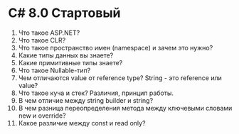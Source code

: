# C# 8.0 Стартовый

1. Что такое ASP.NET?
2. Что такое CLR?
3. Что такое пространство имен (namespace) и зачем это нужно?
4. Какие типы данных вы знаете?
5. Какие примитивные типы знаете?
6. Что такое Nullable-тип?
7. Чем отличаются value от reference type? String - это reference или value?
8. Что такое куча и стек? Различия, принцип работы.
9. В чем отличие между string builder и string?
12. В чем разница переопределения метода между ключевыми словами new и override?
13. Какое различие между const и read only?
